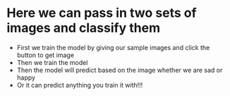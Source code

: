 # Here we can pass in two sets of images and classify them
- First we train the model by giving our sample images and click the button to get image
- Then we train the model
- Then the model will predict based on the image whether we are sad or happy
- Or it can predict anything you train it with!!!
